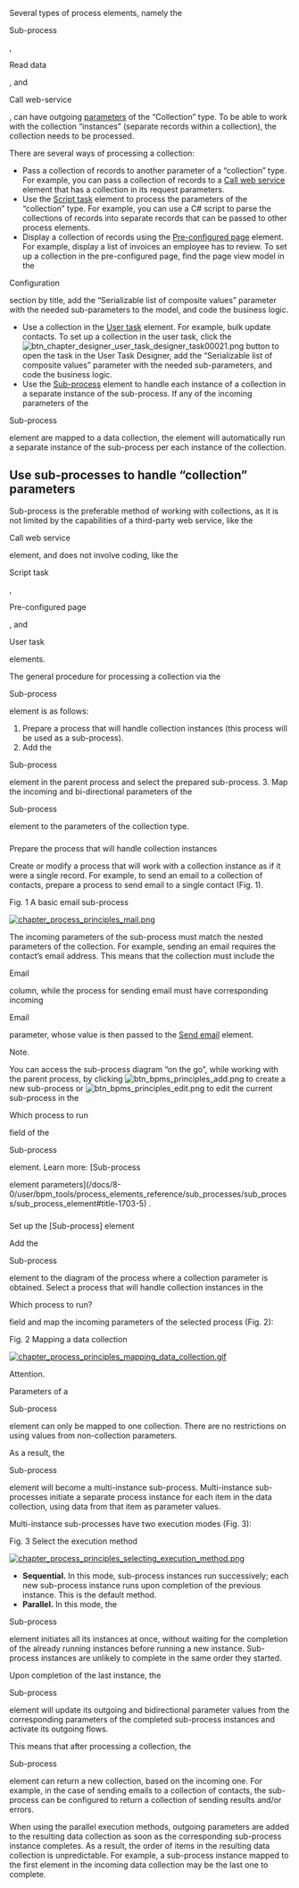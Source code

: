 


 Several types of process elements, namely the
 
 Sub-process
 
 ,
 
 Read data
 
 , and
 
 Call web-service
 
 , can have outgoing
 [parameters](/docs/7-17/user/bpm_tools/business_process_setup/parameters/process_parameters) 
 of the “Collection” type. To be able to work with the collection “instances” (separate records within a collection), the collection needs to be processed.
 



 There are several ways of processing a collection:
 


* Pass a collection of records to another parameter of a “collection” type. For example, you can pass a collection of records to a
 [Call web service](/docs/8-0/user/bpm_tools/process_elements_reference/system_actions/call_web_service/call_web_service_process_element)
 element that has a collection in its request parameters.
* Use the
 [Script task](/docs/8-0/user/bpm_tools/process_elements_reference/system_actions/script_task/script_task_process_element)
 element to process the parameters of the “collection” type. For example, you can use a C# script to parse the collections of records into separate records that can be passed to other process elements.
* Display a collection of records using the
 [Pre-configured page](/docs/8-0/user/bpm_tools/process_elements_reference/user_actions/pre_configured_page/pre_configured_page_process_element)
 element. For example, display a list of invoices an employee has to review. To set up a collection in the pre-configured page, find the page view model in the
 
 Configuration
 
 section by title, add the “Serializable list of composite values” parameter with the needed sub-parameters to the model, and code the business logic.
* Use a collection in the
 [User task](/docs/8-0/user/bpm_tools/process_elements_reference/system_actions/user_task/user_task_process_element)
 element. For example, bulk update contacts. To set up a collection in the user task, click the
 ![btn_chapter_designer_user_task_designer_task00021.png](https://academy.creatio.com/docs/sites/en/files/documentation/user/en/bpms/BPMonlineHelp/chapter_process_designer/btn_chapter_designer_user_task_designer_task00021.png)
 button to open the task in the User Task Designer, add the “Serializable list of composite values” parameter with the needed sub-parameters, and code the business logic.
* Use the
 [Sub-process](/docs/8-0/user/bpm_tools/process_elements_reference/sub_processes/sub_process/sub_process_element)
 element to handle each instance of a collection in a separate instance of the sub-process. If any of the incoming parameters of the
 
 Sub-process
 
 element are mapped to a data collection, the element will automatically run a separate instance of the sub-process per each instance of the collection.



 Use sub-processes to handle “collection” parameters
-----------------------------------------------------



 Sub-process is the preferable method of working with collections, as it is not limited by the capabilities of a third-party web service, like the
 
 Call web service
 
 element, and does not involve coding, like the
 
 Script task
 
 ,
 
 Pre-configured page
 
 , and
 
 User task
 
 elements.
 



 The general procedure for processing a collection via the
 
 Sub-process
 
 element is as follows:
 


1. Prepare a process that will handle collection instances (this process will be used as a sub-process).
2. Add the
 
 Sub-process
 
 element in the parent process and select the prepared sub-process.
3. Map the incoming and bi-directional parameters of the
 
 Sub-process
 
 element to the parameters of the collection type.


### 
 Prepare the process that will handle collection instances



 Create or modify a process that will work with a collection instance as if it were a single record. For example, to send an email to a collection of contacts, prepare a process to send email to a single contact (Fig. 1).
 




 Fig. 1 A basic email sub-process
 




[![chapter_process_principles_mail.png](https://academy.creatio.com/sites/default/files/documents/docs_en/technic/BPMS/7.16.0/BPMonlineHelp/chapter_process_principles/chapter_process_principles_mail.png)](https://academy.creatio.com/sites/default/files/documents/docs_en/technic/BPMS/7.16.0/BPMonlineHelp/chapter_process_principles/chapter_process_principles_mail.png)




 The incoming parameters of the sub-process must match the nested parameters of the collection. For example, sending an email requires the contact’s email address. This means that the collection must include the
 
 Email
 
 column, while the process for sending email must have corresponding incoming
 
 Email
 
 parameter, whose value is then passed to the
 [Send email](/docs/7-17/user/bpm_tools/process_elements_reference/user_actions/send_email/send_email_process_element)
 element.
 





 Note.
 
 You can access the sub-process diagram “on the go”, while working with the parent process, by clicking
 ![btn_bpms_principles_add.png](https://academy.creatio.com/sites/default/files/documents/docs_en/technic/BPMS/7.16.0/BPMonlineHelp/chapter_process_principles/btn_bpms_principles_add.png)
 to create a new sub-process or
 ![btn_bpms_principles_edit.png](https://academy.creatio.com/sites/default/files/documents/docs_en/technic/BPMS/7.16.0/BPMonlineHelp/chapter_process_principles/btn_bpms_principles_edit.png)
 to edit the current sub-process in the
 
 Which process to run
 
 field of the
 
 Sub-process
 
 element. Learn more:
 [Sub-process
 
 element parameters](/docs/8-0/user/bpm_tools/process_elements_reference/sub_processes/sub_process/sub_process_element#title-1703-5) 
 .
 



### 
 Set up the [Sub-process] element



 Add the
 
 Sub-process
 
 element to the diagram of the process where a collection parameter is obtained. Select a process that will handle collection instances in the
 
 Which process to run?
 
 field and map the incoming parameters of the selected process (Fig. 2):
 




 Fig. 2 Mapping a data collection
 




[![chapter_process_principles_mapping_data_collection.gif](https://academy.creatio.com/sites/default/files/documents/docs_en/technic/BPMS/7.16.0/BPMonlineHelp/chapter_process_principles/chapter_process_principles_mapping_data_collection.gif)](https://academy.creatio.com/sites/default/files/documents/docs_en/technic/BPMS/7.16.0/BPMonlineHelp/chapter_process_principles/chapter_process_principles_mapping_data_collection.gif)






 Attention.
 
 Parameters of a
 
 Sub-process
 
 element can only be mapped to one collection. There are no restrictions on using values from non-collection parameters.
 




 As a result, the
 
 Sub-process
 
 element will become a multi-instance sub-process. Multi-instance sub-processes initiate a separate process instance for each item in the data collection, using data from that item as parameter values.
 



 Multi-instance sub-processes have two execution modes (Fig. 3):
 




 Fig. 3 Select the execution method
 




[![chapter_process_principles_selecting_execution_method.png](https://academy.creatio.com/sites/default/files/documents/docs_en/technic/BPMS/7.16.0/BPMonlineHelp/chapter_process_principles/chapter_process_principles_selecting_execution_method.png)](https://academy.creatio.com/sites/default/files/documents/docs_en/technic/BPMS/7.16.0/BPMonlineHelp/chapter_process_principles/chapter_process_principles_selecting_execution_method.png)



* **Sequential.** 
 In this mode, sub-process instances run successively; each new sub-process instance runs upon completion of the previous instance. This is the default method.
* **Parallel.** 
 In this mode, the
 
 Sub-process
 
 element initiates all its instances at once, without waiting for the completion of the already running instances before running a new instance. Sub-process instances are unlikely to complete in the same order they started.



 Upon completion of the last instance, the
 
 Sub-process
 
 element will update its outgoing and bidirectional parameter values from the corresponding parameters of the completed sub-process instances and activate its outgoing flows.
 



 This means that after processing a collection, the
 
 Sub-process
 
 element can return a new collection, based on the incoming one. For example, in the case of sending emails to a collection of contacts, the sub-process can be configured to return a collection of sending results and/or errors.
 



 When using the parallel execution methods, outgoing parameters are added to the resulting data collection as soon as the corresponding sub-process instance completes. As a result, the order of items in the resulting data collection is unpredictable. For example, a sub-process instance mapped to the first element in the incoming data collection may be the last one to complete.
 




